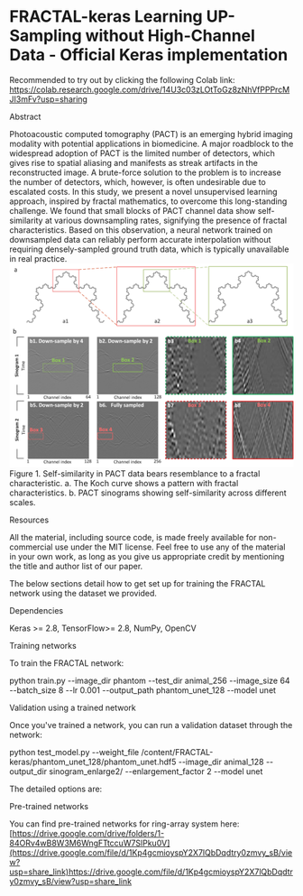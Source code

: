 # FRACTAL-keras Learning UP-Sampling without High-Channel Data - Official Keras implementation 
Recommended to try out by clicking the following Colab link: https://colab.research.google.com/drive/14U3c03zLOtToGz8zNhVfPPPrcMJI3mFv?usp=sharing

Abstract

Photoacoustic computed tomography (PACT) is an emerging hybrid imaging modality with potential applications in biomedicine. A major roadblock to the widespread adoption of PACT is the limited number of detectors, which gives rise to spatial aliasing and manifests as streak artifacts in the reconstructed image. A brute-force solution to the problem is to increase the number of detectors, which, however, is often undesirable due to escalated costs. In this study, we present a novel unsupervised learning approach, inspired by fractal mathematics, to overcome this long-standing challenge. We found that small blocks of PACT channel data show self-similarity at various downsampling rates, signifying the presence of fractal characteristics. Based on this observation, a neural network trained on downsampled data can reliably perform accurate interpolation without requiring densely-sampled ground truth data, which is typically unavailable in real practice. 
![Explanation for FRACTAL](https://github.com/FangZuo123/FRACTAL-keras/blob/main/img/Figure2.jpg?raw=true)
Figure 1. Self-similarity in PACT data bears resemblance to a fractal characteristic. a. The Koch curve shows a pattern with fractal characteristics. b. PACT sinograms showing self-similarity across different scales.   

Resources


All the material, including source code, is made freely available for non-commercial use under the MIT license. Feel free to use any of the material in your own work, as long as you give us appropriate credit by mentioning the title and author list of our paper.


The below sections detail how to get set up for training the FRACTAL network using the dataset we provided. 

Dependencies

Keras >= 2.8, TensorFlow>= 2.8, NumPy, OpenCV

Training networks

To train the FRACTAL network:

python train.py --image_dir phantom --test_dir animal_256 --image_size 64 --batch_size 8 --lr 0.001 --output_path phantom_unet_128 --model unet

Validation using a trained network

Once you've trained a network, you can run a validation dataset through the network:

python test_model.py --weight_file /content/FRACTAL-keras/phantom_unet_128/phantom_unet.hdf5 --image_dir animal_128 --output_dir sinogram_enlarge2/ --enlargement_factor 2 --model unet

The detailed options are:

Pre-trained networks

You can find pre-trained networks for ring-array system here: 
[https://drive.google.com/drive/folders/1-84ORv4wB8W3M6WngFTtccuW7SlPku0V](https://drive.google.com/file/d/1Kp4gcmioyspY2X7lQbDqdtry0zmvy_sB/view?usp=share_link)https://drive.google.com/file/d/1Kp4gcmioyspY2X7lQbDqdtry0zmvy_sB/view?usp=share_link

